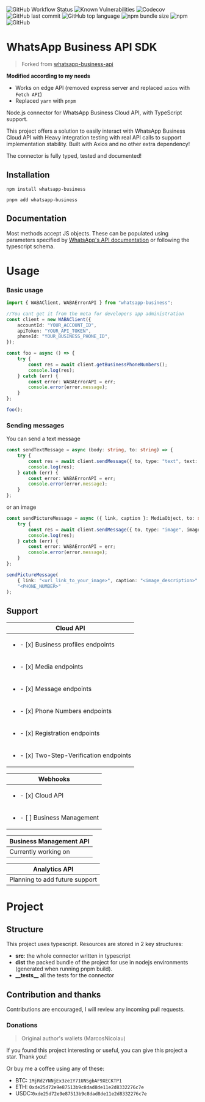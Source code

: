 ![GitHub Workflow Status](https://img.shields.io/github/actions/workflow/status/henriquegdantas/whatsapp-business-sdk/npm_publish.yml?branch=main)
![Known Vulnerabilities](https://snyk.io/test/github/henriquegdantas/whatsapp-business-sdk/badge.svg)
![Codecov](https://img.shields.io/codecov/c/github/henriquegdantas/whatsapp-business-sdk?token=G20JHIZMRW)
![GitHub last commit](https://img.shields.io/github/last-commit/henriquegdantas/whatsapp-business-sdk)
![GitHub top language](https://img.shields.io/github/languages/top/henriquegdantas/whatsapp-business-sdk)
![npm bundle size](https://img.shields.io/bundlephobia/minzip/whatsapp-business)
![npm](https://img.shields.io/github/package-json/v/henriquegdantas/whatsapp-business-sdk)
![GitHub](https://img.shields.io/github/license/henriquegdantas/whatsapp-business-sdk)

# WhatsApp Business API SDK

> Forked from [whatsapp-business-api](https://github.com/MarcosNicolau/whatsapp-business-sdk)

**Modified according to my needs**

-   Works on edge API (removed express server and replaced `axios` with `Fetch API`)
-   Replaced `yarn` with `pnpm`

Node.js connector for WhatsApp Business Cloud API, with TypeScript support.

This project offers a solution to easily interact with WhatsApp Business Cloud API with Heavy integration testing with real API calls to support implementation stability. Built with Axios and no other extra dependency!

The connector is fully typed, tested and documented!

## Installation

`npm install whatsapp-business`

`pnpm add whatsapp-business`

## Documentation

Most methods accept JS objects. These can be populated using parameters specified by [WhatsApp's API documentation](https://developers.facebook.com/docs/whatsapp/cloud-api/overview) or following the typescript schema.

# Usage

### Basic usage

```typescript
import { WABAClient, WABAErrorAPI } from "whatsapp-business";

//You cant get it from the meta for developers app administration
const client = new WABAClient({
	accountId: "YOUR_ACCOUNT_ID",
	apiToken: "YOUR_API_TOKEN",
	phoneId: "YOUR_BUSINESS_PHONE_ID",
});

const foo = async () => {
	try {
		const res = await client.getBusinessPhoneNumbers();
		console.log(res);
	} catch (err) {
		const error: WABAErrorAPI = err;
		console.error(error.message);
	}
};

foo();
```

### Sending messages

You can send a text message

```typescript
const sendTextMessage = async (body: string, to: string) => {
	try {
		const res = await client.sendMessage({ to, type: "text", text: { body } });
		console.log(res);
	} catch (err) {
		const error: WABAErrorAPI = err;
		console.error(error.message);
	}
};
```

or an image

```typescript
const sendPictureMessage = async ({ link, caption }: MediaObject, to: string) => {
	try {
		const res = await client.sendMessage({ to, type: "image", image: { link, caption } });
		console.log(res);
	} catch (err) {
		const error: WABAErrorAPI = err;
		console.error(error.message);
	}
};

sendPictureMessage(
	{ link: "<url_link_to_your_image>", caption: "<image_description>" },
	"<PHONE_NUMBER>"
);
```

## Support

| Cloud API                                     |
| --------------------------------------------- |
| <ul><li>- [x] Business profiles endpoints     |
| <ul><li>- [x] Media endpoints                 |
| <ul><li>- [x] Message endpoints               |
| <ul><li>- [x] Phone Numbers endpoints         |
| <ul><li>- [x] Registration endpoints          |
| <ul><li>- [x] Two-Step-Verification endpoints |

| Webhooks                          |
| --------------------------------- |
| <ul><li>- [x] Cloud API           |
| <ul><li>- [ ] Business Management |

| Business Management API |
| ----------------------- |
| Currently working on    |

| Analytics API                  |
| ------------------------------ |
| Planning to add future support |

# Project

## Structure

This project uses typescript. Resources are stored in 2 key structures:

-   <b>src</b>: the whole connector written in typescript
-   <b>dist</b> the packed bundle of the project for use in nodejs environments (generated when running pnpm build).
-   <b>\_\_tests\_\_</b> all the tests for the connector

## Contribution and thanks

Contributions are encouraged, I will review any incoming pull requests.

### Donations

> Original author's wallets (MarcosNicolau)

If you found this project interesting or useful, you can give this project a star. Thank you!

Or buy me a coffee using any of these:

-   BTC: `1MjRd2YNNjEx3ze1Y71UNSgbAF9XECKTP1`
-   ETH: `0xde25d72e9e87513b9c8dad8de11e2d8332276c7e`
-   USDC:`0xde25d72e9e87513b9c8dad8de11e2d8332276c7e`

